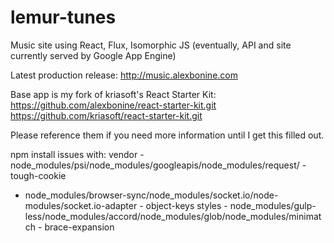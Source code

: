 # lemur-tunes
Music site using React, Flux, Isomorphic JS (eventually, API and site currently served by Google App Engine)

Latest production release: http://music.alexbonine.com

Base app is my fork of kriasoft's React Starter Kit:
https://github.com/alexbonine/react-starter-kit.git
https://github.com/kriasoft/react-starter-kit.git

Please reference them if you need more information until I get this filled out.

npm install issues with: 
vendor - node_modules/psi/node_modules/googleapis/node_modules/request/ - tough-cookie
  - node_modules/browser-sync/node_modules/socket.io/node-modules/socket.io-adapter - object-keys
styles - node_modules/gulp-less/node_modules/accord/node_modules/glob/node_modules/minimatch - brace-expansion